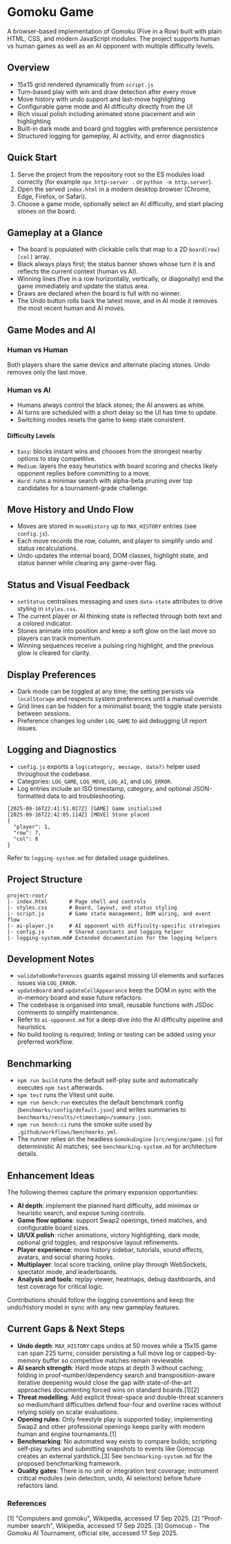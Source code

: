# Gomoku Game

A browser-based implementation of Gomoku (Five in a Row) built with plain HTML, CSS, and modern JavaScript modules. The project supports human vs human games as well as an AI opponent with multiple difficulty levels.

## Overview
- 15x15 grid rendered dynamically from `script.js`
- Turn-based play with win and draw detection after every move
- Move history with undo support and last-move highlighting
- Configurable game mode and AI difficulty directly from the UI
- Rich visual polish including animated stone placement and win highlighting
- Built-in dark mode and board grid toggles with preference persistence
- Structured logging for gameplay, AI activity, and error diagnostics

## Quick Start
1. Serve the project from the repository root so the ES modules load correctly (for example `npx http-server .` or `python -m http.server`).
2. Open the served `index.html` in a modern desktop browser (Chrome, Edge, Firefox, or Safari).
3. Choose a game mode, optionally select an AI difficulty, and start placing stones on the board.

## Gameplay at a Glance
- The board is populated with clickable cells that map to a 2D `board[row][col]` array.
- Black always plays first; the status banner shows whose turn it is and reflects the current context (human vs AI).
- Winning lines (five in a row horizontally, vertically, or diagonally) end the game immediately and update the status area.
- Draws are declared when the board is full with no winner.
- The Undo button rolls back the latest move, and in AI mode it removes the most recent human and AI moves.

## Game Modes and AI
### Human vs Human
Both players share the same device and alternate placing stones. Undo removes only the last move.

### Human vs AI
- Humans always control the black stones; the AI answers as white.
- AI turns are scheduled with a short delay so the UI has time to update.
- Switching modes resets the game to keep state consistent.

#### Difficulty Levels
- `Easy`: blocks instant wins and chooses from the strongest nearby options to stay competitive.
- `Medium`: layers the easy heuristics with board scoring and checks likely opponent replies before committing to a move.
- `Hard`: runs a minimax search with alpha-beta pruning over top candidates for a tournament-grade challenge.

## Move History and Undo Flow
- Moves are stored in `moveHistory` up to `MAX_HISTORY` entries (see `config.js`).
- Each move records the row, column, and player to simplify undo and status recalculations.
- Undo updates the internal board, DOM classes, highlight state, and status banner while clearing any game-over flag.

## Status and Visual Feedback
- `setStatus` centralises messaging and uses `data-state` attributes to drive styling in `styles.css`.
- The current player or AI thinking state is reflected through both text and a colored indicator.
- Stones animate into position and keep a soft glow on the last move so players can track momentum.
- Winning sequences receive a pulsing ring highlight, and the previous glow is cleared for clarity.

## Display Preferences
- Dark mode can be toggled at any time; the setting persists via `localStorage` and respects system preferences until a manual override.
- Grid lines can be hidden for a minimalist board; the toggle state persists between sessions.
- Preference changes log under `LOG_GAME` to aid debugging UI report issues.

## Logging and Diagnostics
- `config.js` exports a `log(category, message, data?)` helper used throughout the codebase.
- Categories: `LOG_GAME`, `LOG_MOVE`, `LOG_AI`, and `LOG_ERROR`.
- Log entries include an ISO timestamp, category, and optional JSON-formatted data to aid troubleshooting.

```text
[2025-09-16T22:41:51.027Z] [GAME] Game initialized
[2025-09-16T22:42:05.114Z] [MOVE] Stone placed
{
  "player": 1,
  "row": 7,
  "col": 8
}
```

Refer to `logging-system.md` for detailed usage guidelines.

## Project Structure
```
project-root/
|- index.html       # Page shell and controls
|- styles.css       # Board, layout, and status styling
|- script.js        # Game state management, DOM wiring, and event flow
|- ai-player.js     # AI opponent with difficulty-specific strategies
|- config.js        # Shared constants and logging helper
|- logging-system.md# Extended documentation for the logging helpers
```

## Development Notes
- `validateDomReferences` guards against missing UI elements and surfaces issues via `LOG_ERROR`.
- `updateBoard` and `updateCellAppearance` keep the DOM in sync with the in-memory board and ease future refactors.
- The codebase is organised into small, reusable functions with JSDoc comments to simplify maintenance.
- Refer to ``ai-opponent.md`` for a deep dive into the AI difficulty pipeline and heuristics.
- No build tooling is required; linting or testing can be added using your preferred workflow.

## Benchmarking
- `npm run build` runs the default self-play suite and automatically executes `npm test` afterwards.
- `npm test` runs the Vitest unit suite.
- `npm run bench:run` executes the default benchmark config (`benchmarks/config/default.json`) and writes summaries to `benchmarks/results/<timestamp>/summary.json`.
- `npm run bench:ci` runs the smoke suite used by `.github/workflows/benchmarks.yml`.
- The runner relies on the headless `GomokuEngine` (`src/engine/game.js`) for deterministic AI matches; see `benchmarking-system.md` for architecture details.

## Enhancement Ideas
The following themes capture the primary expansion opportunities:
- **AI depth**: implement the planned hard difficulty, add minimax or heuristic search, and expose tuning controls.
- **Game flow options**: support Swap2 openings, timed matches, and configurable board sizes.
- **UI/UX polish**: richer animations, victory highlighting, dark mode, optional grid toggles, and responsive layout refinements.
- **Player experience**: move history sidebar, tutorials, sound effects, avatars, and social sharing hooks.
- **Multiplayer**: local score tracking, online play through WebSockets, spectator mode, and leaderboards.
- **Analysis and tools**: replay viewer, heatmaps, debug dashboards, and test coverage for critical logic.

Contributions should follow the logging conventions and keep the undo/history model in sync with any new gameplay features.

## Current Gaps & Next Steps
- **Undo depth**: `MAX_HISTORY` caps undos at 50 moves while a 15x15 game can span 225 turns; consider persisting a full move log or capped-by-memory buffer so competitive matches remain reviewable.
- **AI search strength**: Hard mode stops at depth 3 without caching; folding in proof-number/dependency search and transposition-aware iterative deepening would close the gap with state-of-the-art approaches documenting forced wins on standard boards.[1][2]
- **Threat modelling**: Add explicit threat-space and double-threat scanners so medium/hard difficulties defend four-four and overline races without relying solely on scalar evaluations.
- **Opening rules**: Only freestyle play is supported today; implementing Swap2 and other professional openings keeps parity with modern human and engine tournaments.[1]
- **Benchmarking**: No automated way exists to compare builds; scripting self-play suites and submitting snapshots to events like Gomocup creates an external yardstick.[3] See `benchmarking-system.md` for the proposed benchmarking framework.
- **Quality gates**: There is no unit or integration test coverage; instrument critical modules (win detection, undo, AI selectors) before future refactors land.

### References
[1] "Computers and gomoku", Wikipedia, accessed 17 Sep 2025.
[2] "Proof-number search", Wikipedia, accessed 17 Sep 2025.
[3] Gomocup - The Gomoku AI Tournament, official site, accessed 17 Sep 2025.

